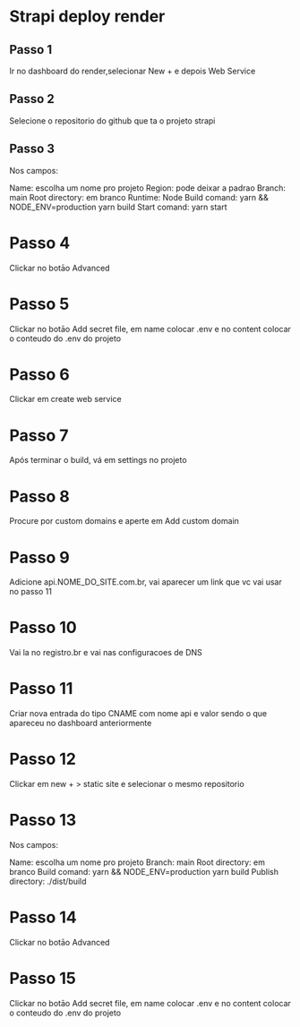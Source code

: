 # Strapi deploy render

## Passo 1

Ir no dashboard do render,selecionar New + e depois Web Service

## Passo 2

Selecione o repositorio do github que ta o projeto strapi

## Passo 3

Nos campos:

Name: escolha um nome pro projeto
Region: pode deixar a padrao
Branch: main
Root directory: em branco
Runtime: Node
Build comand: yarn && NODE_ENV=production yarn build
Start comand: yarn start

# Passo 4

Clickar no botāo Advanced

# Passo 5

Clickar no botāo Add secret file, em name colocar .env e no content colocar o conteudo do .env do projeto

# Passo 6

Clickar em create web service

# Passo 7

Após terminar o build, vá em settings no projeto

# Passo 8

Procure por custom domains e aperte em Add custom domain

# Passo 9

Adicione api.NOME_DO_SITE.com.br, vai aparecer um link que vc vai usar no passo 11

# Passo 10

Vai la no registro.br e vai nas configuracoes de DNS

# Passo 11

Criar nova entrada do tipo CNAME com nome api e valor sendo o que apareceu no dashboard anteriormente

# Passo 12

Clickar em new + > static site e selecionar o mesmo repositorio

# Passo 13

Nos campos:

Name: escolha um nome pro projeto
Branch: main
Root directory: em branco
Build comand: yarn && NODE_ENV=production yarn build
Publish directory: ./dist/build

# Passo 14

Clickar no botāo Advanced

# Passo 15

Clickar no botāo Add secret file, em name colocar .env e no content colocar o conteudo do .env do projeto